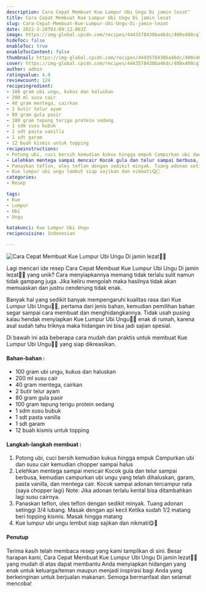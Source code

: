 ```yaml
---
description: Cara Cepat Membuat Kue Lumpur Ubi Ungu Di jamin lezat"
title: Cara Cepat Membuat Kue Lumpur Ubi Ungu Di jamin lezat
slug: Cara-Cepat-Membuat-Kue-Lumpur-Ubi-Ungu-Di-jamin-lezat
date: 2022-3-28T03:09:12.063Z
image: https://img-global.cpcdn.com/recipes/4443578430ba46dc/400x400cq70/photo.jpg
hideToc: false
enableToc: true
enableTocContent: false
thumbnail: https://img-global.cpcdn.com/recipes/4443578430ba46dc/400x400cq70/photo.jpg
cover: https://img-global.cpcdn.com/recipes/4443578430ba46dc/400x400cq70/photo.jpg
author: admin
ratingvalue: 4.8
reviewcount: 124
recipeingredient:
- 100 gram ubi ungu, kukus dan haluskan
- 200 ml susu cair
- 40 gram mentega, cairkan
- 2 butir telur ayam
- 80 gram gula pasir
- 100 gram tepung terigu protein sedang
- 1 sdm susu bubuk
- 1 sdt pasta vanilla
- 1 sdt garam
- 12 buah kismis untuk topping
recipeinstructions:
- Potong ubi, cuci bersih kemudian kukus hingga empuk Campurkan ubi dan susu cair kemudian chopper sampai halus
- Lelehkan mentega sampai mencair Kocok gula dan telur sampai berbusa, kemudian campurkan ubi ungu yang telah dihaluskan, garam, pasta vanilla, dan mentega cair. Kocok sampai adonan tercampur rata (saya chopper lagi) Note: Jika adonan terlalu kental bisa ditambahkan lagi susu cairnya.
- Panaskan teflon, oles teflon dengan sedikit minyak. Tuang adonan setinggi 3/4 lubang. Masak dengan api kecil Ketika sudah 1/2 matang beri topping kismis. Masak hingga matang
- Kue lumpur ubi ungu lembut siap sajikan dan nikmati😋🥰
categories:
- Resep

tags:
- Kue
- Lumpur
- Ubi
- Ungu

katakunci: Kue Lumpur Ubi Ungu
recipecuisine: Indonesian

---
```


![Cara Cepat Membuat Kue Lumpur Ubi Ungu Di jamin lezat👩‍🍳](https://img-global.cpcdn.com/recipes/4443578430ba46dc/400x400cq70/photo.jpg)

Lagi mencari ide resep Cara Cepat Membuat Kue Lumpur Ubi Ungu Di jamin lezat👩‍🍳 yang unik? Cara menyiapkannya memang tidak terlalu sulit namun tidak gampang juga. Jika keliru mengolah maka hasilnya tidak akan memuaskan dan justru cenderung tidak enak.

Banyak hal yang sedikit banyak mempengaruhi kualitas rasa dari Kue Lumpur Ubi Ungu👩‍🍳, pertama dari jenis bahan, kemudian pemilihan bahan segar sampai cara membuat dan menghidangkannya. Tidak usah pusing kalau hendak menyiapkan Kue Lumpur Ubi Ungu👩‍🍳 enak di rumah, karena asal sudah tahu triknya maka hidangan ini bisa jadi sajian spesial.

Di bawah ini ada beberapa cara mudah dan praktis untuk membuat Kue Lumpur Ubi Ungu👩‍🍳 yang siap dikreasikan.

<!--inarticleads1-->

#### Bahan-bahan :

- 100 gram ubi ungu, kukus dan haluskan
- 200 ml susu cair
- 40 gram mentega, cairkan
- 2 butir telur ayam
- 80 gram gula pasir
- 100 gram tepung terigu protein sedang
- 1 sdm susu bubuk
- 1 sdt pasta vanilla
- 1 sdt garam
- 12 buah kismis untuk topping

<!--inarticleads2-->

#### Langkah-langkah membuat :

1. Potong ubi, cuci bersih kemudian kukus hingga empuk Campurkan ubi dan susu cair kemudian chopper sampai halus
1. Lelehkan mentega sampai mencair Kocok gula dan telur sampai berbusa, kemudian campurkan ubi ungu yang telah dihaluskan, garam, pasta vanilla, dan mentega cair. Kocok sampai adonan tercampur rata (saya chopper lagi) Note: Jika adonan terlalu kental bisa ditambahkan lagi susu cairnya.
1. Panaskan teflon, oles teflon dengan sedikit minyak. Tuang adonan setinggi 3/4 lubang. Masak dengan api kecil Ketika sudah 1/2 matang beri topping kismis. Masak hingga matang
1. Kue lumpur ubi ungu lembut siap sajikan dan nikmati😋🥰

#### Penutup

Terima kasih telah membaca resep yang kami tampilkan di sini. Besar harapan kami, Cara Cepat Membuat Kue Lumpur Ubi Ungu Di jamin lezat👩‍🍳 yang mudah di atas dapat membantu Anda menyiapkan hidangan yang enak untuk keluarga/teman maupun menjadi inspirasi bagi Anda yang berkeinginan untuk berjualan makanan. Semoga bermanfaat dan selamat mencoba!